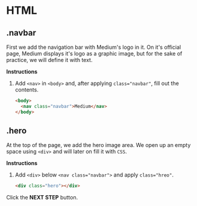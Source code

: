 # HTML

## .navbar

First we add the navigation bar with Medium's logo in it. On it's official page, Medium displays it's logo as a graphic image, but for the sake of practice, we will define it with text. 

**Instructions**

1. Add `<nav>` in `<body>` and, after applying `class="navbar"`, fill out the contents.

   ```html
   <body>
     <nav class="navbar">Medium</nav>
   </body>
   ```



## .hero

At the top of the page, we add the hero image area. We open up an empty space using `<div>` and will later on fill it with `CSS`. 

**Instructions**

1. Add `<div>` below `<nav class="navbar">` and apply `class="hreo"`.

   ```html
   <div class="hero"></div>
   ```



Click the **NEXT STEP** button.